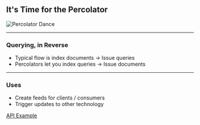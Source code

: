 ## It's Time for the Percolator

![Percolator Dance](images/percolator.gif)

---

### Querying, in Reverse

*  Typical flow is index documents -> Issue queries
*  Percolators let you index queries -> Issue documents

---

### Uses

*  Create feeds for clients / consumers
*  Trigger updates to other technology

[API Example](sense://08-percolator.sense?row=1)

